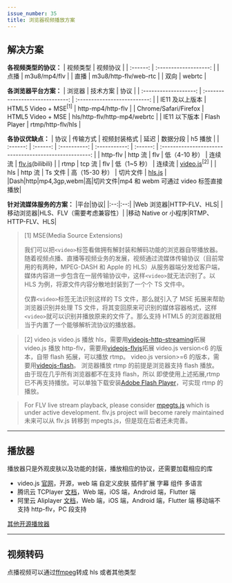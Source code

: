 ```yaml
---
issue_number: 35
title: 浏览器视频播放方案
---
```


## 解决方案

**各视频类型的协议：**
| 视频类型 | 视频协议 |
| :------: | :-------------------: |
| 点播 | m3u8/mp4/flv |
| 直播 | m3u8/http-flv/web-rtc |
| 双向 | webrtc |

**各浏览器平台方案：**
| 浏览器 | 技术方案 | 协议 |
| :-------------------: | :-----------------------------: | :--------------------------: |
| IE11 及以上版本 | HTML5 Video + MSE<sup>[1]</sup> | http-mp4/http-flv |
| Chrome/Safari/Firefox | HTML5 Video + MSE | hls/http-flv/http-mp4/webrtc |
| IE11 以下版本 | Flash Player | rtmp/http-flv/hls |

**各协议优缺点：**
| 协议 | 传输方式 | 视频封装格式 | 延迟 | 数据分段 | h5 播放 |
| :------: | :------: | :----------: | :-----------: | :------: | :----------------------------------------------------: |
| http-flv | http 流 | flv | 低（4-10 秒） | 连续流 | [flv.js](https://github.com/Bilibili/flv.js)(bilibili) |
| rtmp | tcp 流 | flv | 低（1~5 秒） | 连续流 | [video.js](https://videojs.com/)<sup>[2]</sup> |
| hls | http 流 | Ts 文件 | 高（15-30 秒） | 切片文件 | [hls.js](https://github.com/video-dev/hls.js) |
|Dash|http|mp4,3gp,webm|高|切片文件|mp4 和 webm 可通过 video 标签直接播放|

**针对流媒体服务的方案：**
|平台|协议|
|:--:|:--:|
|Web 浏览器|HTTP-FLV、HLS|
|移动浏览器|HLS、FLV（需要考虑兼容性）|
|移动 Native or 小程序|RTMP、HTTP-FLV、HLS|

> [1] MSE(Media Source Extensions)
>
> 我们可以把`<video>`标签看做拥有解封装和解码功能的浏览器自带播放器。随着视频点播、直播等视频业务的发展，视频通过流媒体传输协议（目前常用的有两种，MPEG-DASH 和 Apple 的 HLS）从服务器端分发给客户端，媒体内容进一步包含在一层传输协议中，这样`<video>`就无法识别了。以 HLS 为例，将源文件内容分散地封装到了一个个 TS 文件中。
>
> 仅靠`<video>`标签无法识别这样的 TS 文件，那么就引入了 MSE 拓展来帮助浏览器识别并处理 TS 文件，将其变回原来可识别的媒体容器格式，这样`<video>`就可以识别并播放原来的文件了。那么支持 HTML5 的浏览器就相当于内置了一个能够解析流协议的播放器。

> [2] video.js
> video.js 播放 hls，需要用[videojs-http-streaming](https://github.com/videojs/http-streaming)拓展
> video.js 播放 http-flv，需要用[videojs-flvjs](https://github.com/mister-ben/videojs-flvjs)拓展
> video.js version&lt;6 的版本，自带 flash 拓展，可以播放 rtmp。
> video.js version>=6 的版本，需要用[videojs-flash](github.com/videojs/videojs-flash)。
> 浏览器播放 rtmp 的前提是浏览器支持 flash 播放。
> 由于现在几乎所有浏览器都不在支持 flash，所以 即使使用上述拓展,rtmp 已不再支持播放。可以单独下载安装[Adobe Flash Player](https://www.flash.cn/)，可实现 rtmp 的播放。

> For FLV live stream playback, please consider [mpegts.js](https://github.com/xqq/mpegts.js) which is under active development.
> flv.js project will become rarely maintained
> 未来可以从 flv.js 转移到 mpegts.js，但是现在后者还未完善。

---

## 播放器

播放器只是外观皮肤以及功能的封装，播放相应的协议，还需要加载相应的库

- video.js
  [官网](https://videojs.com/)，开源，web 端
  自定义皮肤 插件扩展 字幕 组件 多语言
- 腾讯云 TCPlayer
  [文档](https://cloud.tencent.com/document/product/881/20205)，Web 端，iOS 端，Android 端，Flutter 端
- 阿里云 Aliplayer
  [文档](https://help.aliyun.com/document_detail/125548.htm)，Web 端，iOS 端，Android 端，Flutter 端
  移动端不支持 http-flv，PC 段支持

[其他开源播放器](https://juejin.cn/post/6844903438657028109)

---

## 视频转码

点播视频可以通过[ffmpeg](http://ffmpeg.org/download.html)转成 hls 或者其他类型
